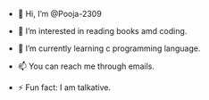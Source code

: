 - 👋 Hi, I’m @Pooja-2309
- 👀 I’m interested in reading books amd coding.
- 🌱 I’m currently learning c programming language.
  
- 📫 You can reach me through emails.

- ⚡ Fun fact: I am talkative.

<!---
Pooja-2309/Pooja-2309 is a ✨ special ✨ repository because its `README.md` (this file) appears on your GitHub profile.
You can click the Preview link to take a look at your changes.
--->

